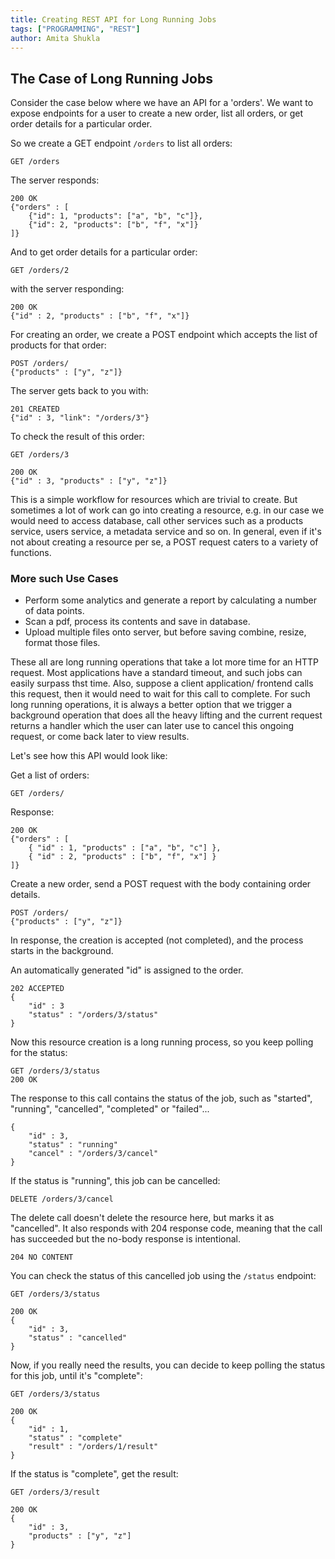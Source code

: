 ```yaml
---
title: Creating REST API for Long Running Jobs
tags: ["PROGRAMMING", "REST"]
author: Amita Shukla
---
```


## The Case of Long Running Jobs
Consider the case below where we have an API for a 'orders'. We want to expose endpoints for a user to create a new order, list all orders, or get order details for a particular order.

So we create a GET endpoint `/orders` to list all orders:
```
GET /orders
```
The server responds:
```
200 OK
{"orders" : [
    {"id": 1, "products": ["a", "b", "c"]},
    {"id": 2, "products": ["b", "f", "x"]}
]}
```
And to get order details for a particular order:
```
GET /orders/2
```
with the server responding:
```
200 OK
{"id" : 2, "products" : ["b", "f", "x"]}
```
For creating an order, we create a POST endpoint which accepts the list of products for that order:
```
POST /orders/
{"products" : ["y", "z"]}
```
The server gets back to you with:
```
201 CREATED
{"id" : 3, "link": "/orders/3"}
```
To check the result of this order:
```
GET /orders/3
```
```
200 OK
{"id" : 3, "products" : ["y", "z"]}
```
This is a simple workflow for resources which are trivial to create. But sometimes a lot of work can go into creating a resource, e.g. in our case we would need to access database,  call other services such as a products service, users service, a metadata service and so on. In general, even if it's not about creating a resource per se, a POST request caters to a variety of functions.

### More such Use Cases
- Perform some analytics and generate a report by calculating a number of data points. 
- Scan a pdf, process its contents and save in database.
- Upload multiple files onto server, but before saving combine, resize, format those files.

These all are long running operations that take a lot more time for an HTTP request. Most applications have a standard timeout, and such jobs can easily surpass thst time. Also, suppose a client application/ frontend calls this request, then it would need to wait for this call to complete. For such long running operations, it is always a better option that we trigger a background operation that does all the heavy lifting and the current request returns a handler which the user can later use to cancel this ongoing request, or come back later to view results.

Let's see how this API would look like:

Get a list of orders:
```
GET /orders/
```
Response:
```
200 OK
{"orders" : [
    { "id" : 1, "products" : ["a", "b", "c"] }, 
    { "id" : 2, "products" : ["b", "f", "x"] }
]}
```
Create a new order, send a POST request with the body containing order details.
```
POST /orders/
{"products" : ["y", "z"]}
```
In response, the creation is accepted (not completed), and the process starts in the background.

An automatically generated "id" is assigned to the order.
```
202 ACCEPTED
{
    "id" : 3
    "status" : "/orders/3/status"
}
```
Now this resource creation is a long running process, so you keep polling for the status:
```
GET /orders/3/status
200 OK
```
The response to this call contains the status of the job, such as "started", "running", "cancelled", "completed" or "failed"...
```
{
    "id" : 3,
    "status" : "running"
    "cancel" : "/orders/3/cancel"        
}
```
If the status is "running", this job can be cancelled:
```
DELETE /orders/3/cancel
```
The delete call doesn't delete the resource here, but marks it as "cancelled". It also responds with 204 response code, meaning that the call has succeeded but the no-body response is intentional.
```
204 NO CONTENT 
```
You can check the status of this cancelled job using the `/status` endpoint:
```
GET /orders/3/status
```
```
200 OK
{
    "id" : 3,
    "status" : "cancelled"
}
```
Now, if you really need the results, you can decide to keep polling the status for this job, until it's "complete":
```
GET /orders/3/status
```
```
200 OK
{
    "id" : 1,
    "status" : "complete"
    "result" : "/orders/1/result"
}
```
If the status is "complete", get the result:
```
GET /orders/3/result
```
```
200 OK
{
    "id" : 3,
    "products" : ["y", "z"]
}
```